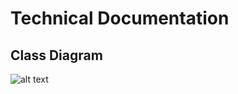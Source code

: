 Technical Documentation
=======================

Class Diagram
-------------

![alt text](Class+Diagram.png "Class diagram")

